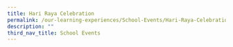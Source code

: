 ```yaml
---
title: Hari Raya Celebration
permalink: /our-learning-experiences/School-Events/Hari-Raya-Celebration/
description: ""
third_nav_title: School Events
---
```

